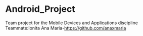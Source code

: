 # Android_Project
Team project for the Mobile Devices and Applications discipline
Teammate:Ionita Ana Maria-https://github.com/anaxmaria
